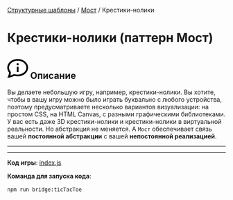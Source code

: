 [Структурные шаблоны](../../#readme) / [Мост](../#readme) / Крестики-нолики

# Крестики-нолики (паттерн Мост)


## ![](../../../ui/info.svg) Описание

Вы делаете небольшую игру, например, крестики-нолики. Вы хотите, чтобы в вашу игру можно было играть буквально с любого устройства, поэтому предусматриваете несколько вариантов визуализации: на простом CSS, на HTML Canvas, с разными графическими библиотеками. У вас есть даже 3D крестики-нолики и крестики-нолики в виртуальной реальности. Но абстракция не меняется. А `Мост` обеспечивает связь вашей **постоянной абстракции** с вашей **непостоянной реализацией**.


***
***

**Код игры**: [index.js](./index.js)

**Команда для запуска кода**:

```
npm run bridge:ticTacToe
```
